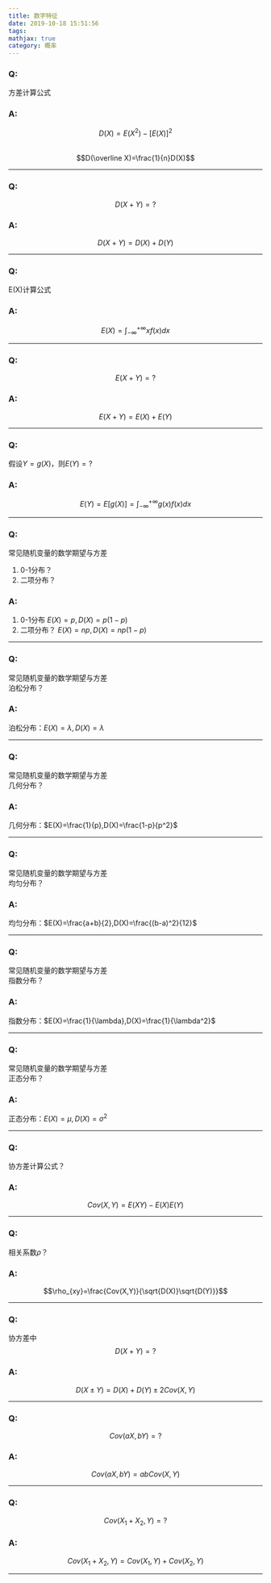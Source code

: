 ```yaml
---
title: 数字特征
date: 2019-10-18 15:51:56
tags:
mathjax: true
category: 概率
---
```


### Q:
方差计算公式

### A:
$$D(X)=E(X^2)-[E(X)]^2$$  
$$D(\overline X)=\frac{1}{n}D(X)$$

---
### Q:
$$D(X+Y)=?$$

### A:
$$D(X+Y)=D(X)+D(Y)$$

---
### Q:
E(X)计算公式

### A:
$$E(X)=\int^{+\infty}_{-\infty}xf(x)dx$$

---
### Q:
$$E(X+Y)=?$$

### A:
$$E(X+Y)=E(X)+E(Y)$$

---
### Q:
假设$Y=g(X)$，则$E(Y)=?$

### A:
$$E(Y)=E[g(X)]=\int^{+\infty}_{-\infty}g(x)f(x)dx$$

---
### Q:
常见随机变量的数学期望与方差  
1. 0-1分布？  
2. 二项分布？  

### A:
1. 0-1分布 $E(X)=p,D(X)=p(1-p)$  
2. 二项分布？ $E(X)=np,D(X)=np(1-p)$

---
### Q:
常见随机变量的数学期望与方差  
泊松分布？  

### A:
泊松分布：$E(X)=\lambda,D(X)=\lambda$  

---
### Q:
常见随机变量的数学期望与方差  
几何分布？

### A:
几何分布：$E(X)=\frac{1}{p},D(X)=\frac{1-p}{p^2}$  

---
### Q:
常见随机变量的数学期望与方差  
均匀分布？

### A:
均匀分布：$E(X)=\frac{a+b}{2},D(X)=\frac{(b-a)^2}{12}$

---
### Q:
常见随机变量的数学期望与方差  
指数分布？

### A:
指数分布：$E(X)=\frac{1}{\lambda},D(X)=\frac{1}{\lambda^2}$

---
### Q:
常见随机变量的数学期望与方差  
正态分布？

### A:
正态分布：$E(X)=\mu,D(X)=\sigma^2$

---
### Q:
协方差计算公式？

### A:
$$Cov(X,Y)=E(XY)-E(X)E(Y)$$

---
### Q:
相关系数$\rho$？

### A:
$$\rho_{xy}=\frac{Cov(X,Y)}{\sqrt{D(X)}\sqrt{D(Y)}}$$

---
### Q:
协方差中  
$$D(X+Y)=?$$

### A:
$$D(X\pm Y)=D(X)+D(Y)\pm2Cov(X,Y)$$

---
### Q:
$$Cov(aX,bY)=?$$

### A:
$$Cov(aX,bY)=abCov(X,Y)$$

---
### Q:
$$Cov(X_1+X_2,Y)=?$$

### A:
$$Cov(X_1+X_2,Y)=Cov(X_1,Y)+Cov(X_2,Y)$$

---
